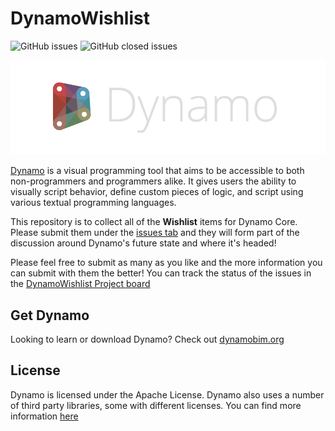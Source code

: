 # DynamoWishlist

![GitHub issues](https://img.shields.io/github/issues/DynamoDS/DynamoWishlist) ![GitHub closed issues](https://img.shields.io/github/issues-closed/DynamoDS/DynamoWishlist)

![Image](resources/images/dynamo_logo_light.png)

[Dynamo](https://github.com/DynamoDS/Dynamo) is a visual programming tool that aims to be accessible to both non-programmers and programmers alike. It gives users the ability to visually script behavior, define custom pieces of logic, and script using various textual programming languages.

This repository is to collect all of the **Wishlist** items for Dynamo Core. Please submit them under the [issues tab](https://github.com/DynamoDS/DynamoWishlist/issues) and they will form part of the discussion around Dynamo's future state and where it's headed!

Please feel free to submit as many as you like and the more information you can submit with them the better! You can track the status of the issues in the [DynamoWishlist Project board](https://github.com/orgs/DynamoDS/projects/3)

## Get Dynamo

Looking to learn or download Dynamo? Check out [dynamobim.org](https://dynamobim.org/learn/)

## License

Dynamo is licensed under the Apache License. Dynamo also uses a number of third party libraries, some with different licenses. You can find more information [here](https://github.com/DynamoDS/Dynamo/blob/master/LICENSE.txt)
